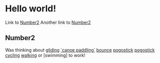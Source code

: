 # Hello world!

Link to [Number2](#Number2)
Another link to [Number2](hello_world.md#Number2)

## Number2

Was thinking about [gliding][glide] [\`canoe paddling\`](canoe) [bounce](./pogo/stick) [pogostick](./pogo/stick "Pogo Stick") [pogostick](./pogo/stick "Pogo Stick") [cycling](cycling) [walking] or [swimming] to work!


[walking]: <walking> "Walk"
[glide]: glide

